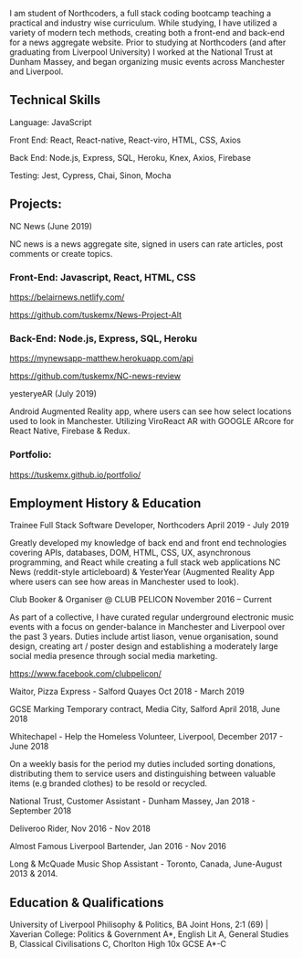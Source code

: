 I am student of Northcoders, a full stack coding bootcamp teaching a practical and industry wise curriculum. While studying, I have utilized a variety of modern tech methods, creating both a front-end and back-end for a news aggregate website. Prior to studying at Northcoders (and after graduating from Liverpool University) I worked at the National Trust at Dunham Massey, and began organizing music events across Manchester and Liverpool.

<h2>Technical Skills</h2>
Language: JavaScript

Front End: ​React, React-native, React-viro, HTML, CSS, Axios

Back End: Node.js, Express, SQL, Heroku, Knex, Axios, Firebase

Testing: ​Jest, Cypress, Chai, Sinon, Mocha

<h2>Projects:</h2>

NC News (June 2019)

NC news is a news aggregate site, signed in users can rate articles, post comments or create topics. 


<h3>Front-End: Javascript, React, HTML, CSS</h3>

https://belairnews.netlify.com/

https://github.com/tuskemx/News-Project-Alt


<h3>Back-End: Node.js, Express, SQL, Heroku</h3>

https://mynewsapp-matthew.herokuapp.com/api

https://github.com/tuskemx/NC-news-review


yesteryeAR (July 2019) 

Android Augmented Reality app, where users can see how select locations used to look in Manchester. Utilizing ViroReact AR with GOOGLE ARcore for React Native, Firebase & Redux.

<h3>Portfolio: </h3>

https://tuskemx.github.io/portfolio/




<h2>Employment History & Education</h2>

Trainee Full Stack Software Developer, Northcoders
April 2019 - July 2019 

Greatly developed my knowledge of back end and front end technologies covering APIs, databases, DOM, HTML, CSS, UX, asynchronous programming, and React while creating a full stack web applications NC News (reddit-style articleboard) & YesterYear (Augmented Reality App where users can see how areas in Manchester used to look).

Club Booker & Organiser @ CLUB PELICON
November 2016 – Current

As part of a collective, I have curated regular underground electronic music events with a focus on gender-balance in Manchester and Liverpool over the past 3 years. Duties include artist liason, venue organisation, sound design, creating art / poster design and establishing a moderately large social media presence through social media marketing.

https://www.facebook.com/clubpelicon/

Waitor, Pizza Express - Salford Quayes
Oct 2018 - March 2019

GCSE Marking Temporary contract, Media City, Salford April 2018, June 2018

Whitechapel - Help the Homeless Volunteer, Liverpool, December 2017 - June 2018

On a weekly basis for the period my duties included sorting donations, distributing them to service users and distinguishing between valuable items (e.g branded clothes) to be resold or recycled. 

National Trust, Customer Assistant - Dunham Massey, Jan 2018 - September 2018

Deliveroo Rider, Nov 2016 - Nov 2018

Almost Famous Liverpool Bartender, Jan 2016 - Nov 2016

Long & McQuade Music Shop Assistant - Toronto, Canada, June-August 2013 & 2014.


<h2>Education & Qualifications</h2>
University of Liverpool Philisophy & Politics, BA Joint Hons, 2:1 (69) | Xaverian College: Politics & Government A*, English Lit A, General Studies B, Classical Civilisations C, Chorlton High 10x GCSE A*-C


